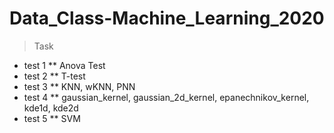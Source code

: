# Data_Class-Machine_Learning_2020
> Task
* test 1
** Anova Test
* test 2
** T-test
* test 3
** KNN, wKNN, PNN
* test 4
** gaussian_kernel, gaussian_2d_kernel, epanechnikov_kernel, kde1d, kde2d
* test 5
** SVM
